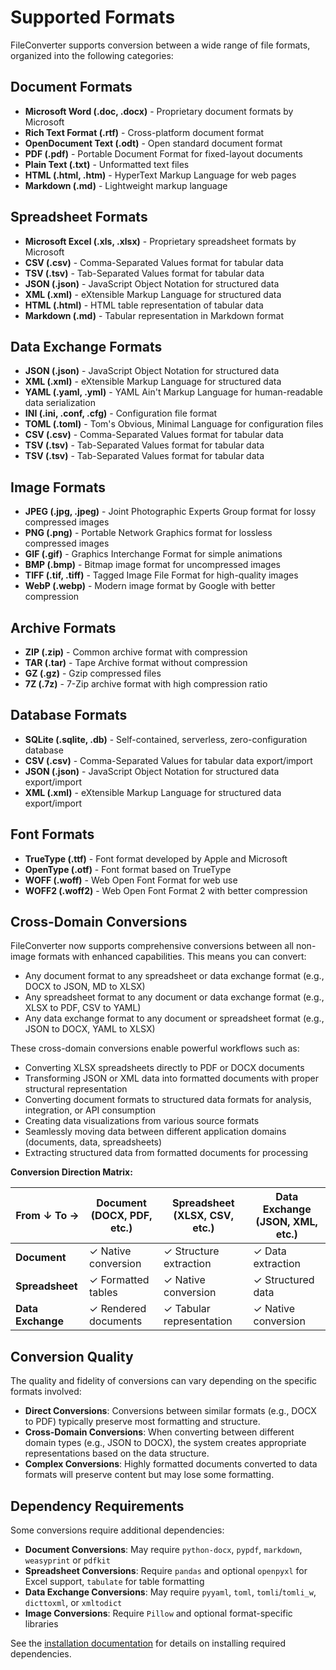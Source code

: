 # Supported Formats

FileConverter supports conversion between a wide range of file formats, organized into the following categories:

## Document Formats

- **Microsoft Word (.doc, .docx)** - Proprietary document formats by Microsoft
- **Rich Text Format (.rtf)** - Cross-platform document format
- **OpenDocument Text (.odt)** - Open standard document format
- **PDF (.pdf)** - Portable Document Format for fixed-layout documents
- **Plain Text (.txt)** - Unformatted text files
- **HTML (.html, .htm)** - HyperText Markup Language for web pages
- **Markdown (.md)** - Lightweight markup language
## Spreadsheet Formats

- **Microsoft Excel (.xls, .xlsx)** - Proprietary spreadsheet formats by Microsoft
- **CSV (.csv)** - Comma-Separated Values format for tabular data
- **TSV (.tsv)** - Tab-Separated Values format for tabular data
- **JSON (.json)** - JavaScript Object Notation for structured data
- **XML (.xml)** - eXtensible Markup Language for structured data
- **HTML (.html)** - HTML table representation of tabular data
- **Markdown (.md)** - Tabular representation in Markdown format

## Data Exchange Formats

- **JSON (.json)** - JavaScript Object Notation for structured data
- **XML (.xml)** - eXtensible Markup Language for structured data
- **YAML (.yaml, .yml)** - YAML Ain't Markup Language for human-readable data serialization
- **INI (.ini, .conf, .cfg)** - Configuration file format
- **TOML (.toml)** - Tom's Obvious, Minimal Language for configuration files
- **CSV (.csv)** - Comma-Separated Values format for tabular data
- **TSV (.tsv)** - Tab-Separated Values format for tabular data
- **TSV (.tsv)** - Tab-Separated Values format for tabular data

## Image Formats

- **JPEG (.jpg, .jpeg)** - Joint Photographic Experts Group format for lossy compressed images
- **PNG (.png)** - Portable Network Graphics format for lossless compressed images
- **GIF (.gif)** - Graphics Interchange Format for simple animations
- **BMP (.bmp)** - Bitmap image format for uncompressed images
- **TIFF (.tif, .tiff)** - Tagged Image File Format for high-quality images
- **WebP (.webp)** - Modern image format by Google with better compression

## Archive Formats

- **ZIP (.zip)** - Common archive format with compression
- **TAR (.tar)** - Tape Archive format without compression
- **GZ (.gz)** - Gzip compressed files
- **7Z (.7z)** - 7-Zip archive format with high compression ratio

## Database Formats

- **SQLite (.sqlite, .db)** - Self-contained, serverless, zero-configuration database
- **CSV (.csv)** - Comma-Separated Values for tabular data export/import
- **JSON (.json)** - JavaScript Object Notation for structured data export/import
- **XML (.xml)** - eXtensible Markup Language for structured data export/import

## Font Formats

- **TrueType (.ttf)** - Font format developed by Apple and Microsoft
- **OpenType (.otf)** - Font format based on TrueType
- **WOFF (.woff)** - Web Open Font Format for web use
- **WOFF2 (.woff2)** - Web Open Font Format 2 with better compression

## Cross-Domain Conversions

FileConverter now supports comprehensive conversions between all non-image formats with enhanced capabilities. This means you can convert:

- Any document format to any spreadsheet or data exchange format (e.g., DOCX to JSON, MD to XLSX)
- Any spreadsheet format to any document or data exchange format (e.g., XLSX to PDF, CSV to YAML)
- Any data exchange format to any document or spreadsheet format (e.g., JSON to DOCX, YAML to XLSX)

These cross-domain conversions enable powerful workflows such as:

- Converting XLSX spreadsheets directly to PDF or DOCX documents
- Transforming JSON or XML data into formatted documents with proper structural representation
- Converting document formats to structured data formats for analysis, integration, or API consumption
- Creating data visualizations from various source formats
- Seamlessly moving data between different application domains (documents, data, spreadsheets)
- Extracting structured data from formatted documents for processing

**Conversion Direction Matrix:**

| From ↓ To → | Document (DOCX, PDF, etc.) | Spreadsheet (XLSX, CSV, etc.) | Data Exchange (JSON, XML, etc.) |
|-------------|----------------------------|-------------------------------|--------------------------------|
| **Document**| ✓ Native conversion       | ✓ Structure extraction        | ✓ Data extraction              |
| **Spreadsheet**| ✓ Formatted tables     | ✓ Native conversion           | ✓ Structured data              |
| **Data Exchange**| ✓ Rendered documents | ✓ Tabular representation      | ✓ Native conversion            |

## Conversion Quality

The quality and fidelity of conversions can vary depending on the specific formats involved:

- **Direct Conversions**: Conversions between similar formats (e.g., DOCX to PDF) typically preserve most formatting and structure.
- **Cross-Domain Conversions**: When converting between different domain types (e.g., JSON to DOCX), the system creates appropriate representations based on the data structure.
- **Complex Conversions**: Highly formatted documents converted to data formats will preserve content but may lose some formatting.

## Dependency Requirements

Some conversions require additional dependencies:

- **Document Conversions**: May require `python-docx`, `pypdf`, `markdown`, `weasyprint` or `pdfkit`
- **Spreadsheet Conversions**: Require `pandas` and optional `openpyxl` for Excel support, `tabulate` for table formatting
- **Data Exchange Conversions**: May require `pyyaml`, `toml`, `tomli`/`tomli_w`, `dicttoxml`, or `xmltodict`
- **Image Conversions**: Require `Pillow` and optional format-specific libraries

See the [installation documentation](installation.md) for details on installing required dependencies.